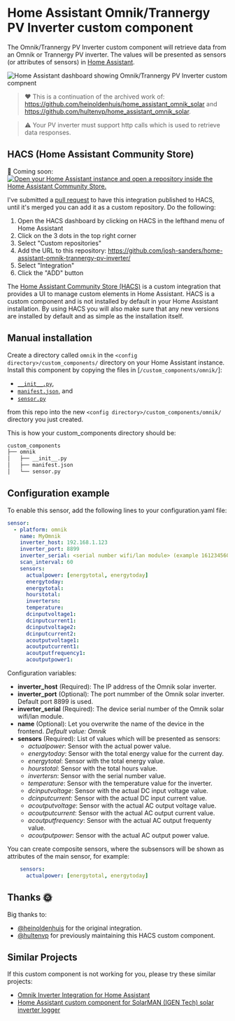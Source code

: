 # Home Assistant Omnik/Trannergy PV Inverter custom component

The Omnik/Trannergy PV Inverter custom component will retrieve data from an Omnik or Trannergy PV inverter.
The values will be presented as sensors (or attributes of sensors) in [Home Assistant](https://home-assistant.io/).

![Home Assistant dashboard showing Omnik/Trannergy PV Inverter custom compnent](https://raw.githubusercontent.com/josh-sanders/home-assistant-omnik-trannergy-pv-inverter/master/images/omnik_sensor_ui.png)

> ❤️ This is a continuation of the archived work of: https://github.com/heinoldenhuis/home_assistant_omnik_solar and https://github.com/hultenvp/home_assistant_omnik_solar.

> ⚠️  Your PV inverter must support http calls which is used to retrieve data responses.

## HACS (Home Assistant Community Store)

🚀 Coming soon: [![Open your Home Assistant instance and open a repository inside the Home Assistant Community Store.](https://my.home-assistant.io/badges/hacs_repository.svg)](https://my.home-assistant.io/redirect/hacs_repository/?owner=josh-sanders&repository=home-assistant-omnik-trannergy-pv-inverter&category=integration)

I've submitted a [pull request](https://github.com/hacs/default/pull/2627) to have this integration published to HACS, until it's merged you can add it as a custom repository. Do the following:

1. Open the HACS dashboard by clicking on HACS in the lefthand menu of Home Assistant
2. Click on the 3 dots in the top right corner
3. Select "Custom repositories"
4. Add the URL to this repository: <https://github.com/josh-sanders/home-assistant-omnik-trannergy-pv-inverter/>
5. Select "Integration" 
6. Click the "ADD" button

The [Home Assistant Community Store (HACS)](https://hacs.xyz/) is a custom integration that provides a UI to manage custom elements in Home Assistant. HACS is a custom component and is not installed by default in your Home Assistant installation. By using HACS you will also make sure that any new versions are installed by default and as simple as the installation itself.

## Manual installation

Create a directory called `omnik` in the `<config directory>/custom_components/` directory on your Home Assistant instance.
Install this component by copying the files in [`/custom_components/omnik/`]:

* [`__init__.py`](https://raw.githubusercontent.com/josh-sanders/home-assistant-omnik-trannergy-pv-inverter/master/custom_components/omnik/__init__.py),
* [`manifest.json`](https://raw.githubusercontent.com/josh-sanders/home-assistant-omnik-trannergy-pv-inverter/master/custom_components/omnik/manifest.json), and
* [`sensor.py`](https://raw.githubusercontent.com/josh-sanders/home-assistant-omnik-trannergy-pv-inverter/master/custom_components/omnik/sensor.py)

from this repo into the new `<config directory>/custom_components/omnik/` directory you just created.

This is how your custom_components directory should be:

```bash
custom_components
├── omnik
│   ├── __init__.py
│   ├── manifest.json
│   └── sensor.py
```

## Configuration example

To enable this sensor, add the following lines to your configuration.yaml file:

``` YAML
sensor:
  - platform: omnik
    name: MyOmnik
    inverter_host: 192.168.1.123
    inverter_port: 8899
    inverter_serial: <serial number wifi/lan module> (example 1612345603)
    scan_interval: 60
    sensors:
      actualpower: [energytotal, energytoday]
      energytoday:
      energytotal:
      hourstotal:
      invertersn:
      temperature:
      dcinputvoltage1:
      dcinputcurrent1:
      dcinputvoltage2:
      dcinputcurrent2:
      acoutputvoltage1:
      acoutputcurrent1:
      acoutputfrequency1:
      acoutputpower1:
```

Configuration variables:

* **inverter_host** (Required): The IP address of the Omnik solar inverter.
* **inverter_port** (Optional): The port nummber of the Omnik solar inverter. Default port 8899 is used.
* **inverter_serial** (Required): The device serial number of the Omnik solar wifi/lan module.
* **name** (Optional): Let you overwrite the name of the device in the frontend. *Default value: Omnik*
* **sensors** (Required): List of values which will be presented as sensors:
  * *actualpower*: Sensor with the actual power value.
  * *energytoday*: Sensor with the total energy value for the current day.
  * *energytotal*: Sensor with the total energy value.
  * *hourstotal*: Sensor with the total hours value.
  * *invertersn*: Sensor with the serial number value.
  * *temperature*: Sensor with the temperature value for the inverter.
  * *dcinputvoltage*: Sensor with the actual DC input voltage value.
  * *dcinputcurrent*: Sensor with the actual DC input current value.
  * *acoutputvoltage*: Sensor with the actual AC output voltage value.
  * *acoutputcurrent*: Sensor with the actual AC output current value.
  * *acoutputfrequency*: Sensor with the actual AC output frequenty value.
  * *acoutputpower*: Sensor with the actual AC output power value.

You can create composite sensors, where the subsensors will be shown as attributes of the main sensor, for example:

``` YAML
    sensors:
      actualpower: [energytotal, energytoday]
```

## Thanks 🌞

Big thanks to:

* [@heinoldenhuis](https://github.com/heinoldenhuis) for the original integration.
* [@hultenvp](https://github.com/hultenvp) for previously maintaining this HACS custom component.

## Similar Projects

If this custom component is not working for you, please try these similar projects:

* [Omnik Inverter Integration for Home Assistant](https://github.com/robbinjanssen/home-assistant-omnik-inverter)
* [Home Assistant custom component for SolarMAN (IGEN Tech) solar inverter logger](https://github.com/KodeCR/home-assistant-solarman)
